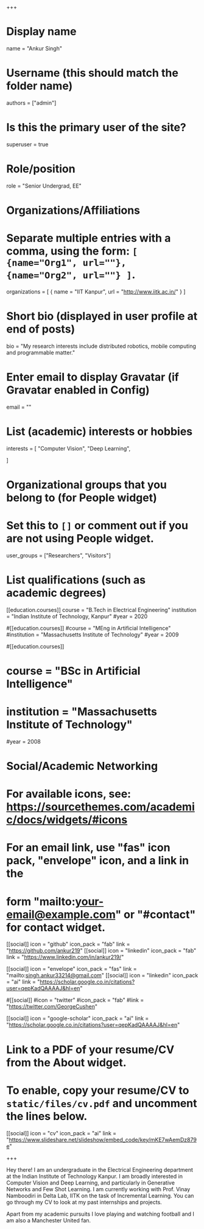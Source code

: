 +++
# Display name
name = "Ankur Singh"

# Username (this should match the folder name)
authors = ["admin"]

# Is this the primary user of the site?
superuser = true

# Role/position
role = "Senior Undergrad, EE"

# Organizations/Affiliations
#   Separate multiple entries with a comma, using the form: `[ {name="Org1", url=""}, {name="Org2", url=""} ]`.
organizations = [ { name = "IIT Kanpur", url = "http://www.iitk.ac.in/" } ]

# Short bio (displayed in user profile at end of posts)
bio = "My research interests include distributed robotics, mobile computing and programmable matter."

# Enter email to display Gravatar (if Gravatar enabled in Config)
email = ""

# List (academic) interests or hobbies
interests = [
  "Computer Vision",
  "Deep Learning",

  ]

# Organizational groups that you belong to (for People widget)
#   Set this to `[]` or comment out if you are not using People widget.
user_groups = ["Researchers", "Visitors"]

# List qualifications (such as academic degrees)
[[education.courses]]
  course = "B.Tech in Electrical Engineering"
  institution = "Indian Institute of Technology, Kanpur"
  #year = 2020

#[[education.courses]]
  #course = "MEng in Artificial Intelligence"
  #institution = "Massachusetts Institute of Technology"
  #year = 2009

#[[education.courses]]
 # course = "BSc in Artificial Intelligence"
 # institution = "Massachusetts Institute of Technology"
  #year = 2008

# Social/Academic Networking
# For available icons, see: https://sourcethemes.com/academic/docs/widgets/#icons
#   For an email link, use "fas" icon pack, "envelope" icon, and a link in the
#   form "mailto:your-email@example.com" or "#contact" for contact widget.
[[social]]
  icon = "github"
  icon_pack = "fab"
  link = "https://github.com/ankur219"
[[social]]
    icon = "linkedin"
    icon_pack = "fab"
    link = "https://www.linkedin.com/in/ankur219/"

[[social]]
  icon = "envelope"
  icon_pack = "fas"
  link = "mailto:singh.ankur33214@gmail.com"
[[social]]
  icon = "linkedin"
  icon_pack = "ai"
  link = "https://scholar.google.co.in/citations?user=qepKadQAAAAJ&hl=en"

#[[social]]
  #icon = "twitter"
  #icon_pack = "fab"
  #link = "https://twitter.com/GeorgeCushen"

[[social]]
  icon = "google-scholar"
  icon_pack = "ai"
  link = "https://scholar.google.co.in/citations?user=qepKadQAAAAJ&hl=en"


# Link to a PDF of your resume/CV from the About widget.
# To enable, copy your resume/CV to `static/files/cv.pdf` and uncomment the lines below.
[[social]]
   icon = "cv"
   icon_pack = "ai"
   link = "https://www.slideshare.net/slideshow/embed_code/key/mKE7wAemDz879e"

+++

Hey there! 
I am an undergraduate in the Electrical Engineering department at the Indian Institute of Technology Kanpur. I am broadly interested in Computer Vision and Deep Learning, and particularly in Generative Networks and Few Shot Learning. I am currently working with Prof. Vinay Namboodiri in Delta Lab, IITK on the task of Incremental Learning. You can go through my CV to look at my past internships and projects.

Apart from my academic pursuits I love playing and watching football and I am also a Manchester United fan. 

